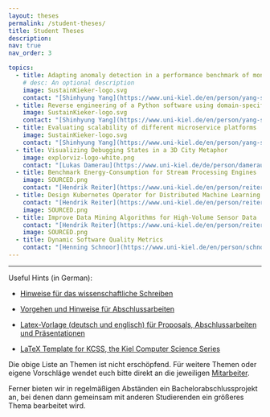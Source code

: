 ```yaml
---
layout: theses
permalink: /student-theses/
title: Student Theses
description:
nav: true
nav_order: 3

topics:
  - title: Adapting anomaly detection in a performance benchmark of monitoring agents
    # desc: An optional description
    image: SustainKieker-logo.svg
    contact: "[Shinhyung Yang](https://www.uni-kiel.de/en/person/yang-shinhyung-70105)"
  - title: Reverse engineering of a Python software using domain-specific language
    image: SustainKieker-logo.svg
    contact: "[Shinhyung Yang](https://www.uni-kiel.de/en/person/yang-shinhyung-70105)"
  - title: Evaluating scalability of different microservice platforms
    image: SustainKieker-logo.svg
    contact: "[Shinhyung Yang](https://www.uni-kiel.de/en/person/yang-shinhyung-70105)"
  - title: Visualizing Debugging States in a 3D City Metaphor
    image: explorviz-logo-white.png
    contact: "[Lukas Damerau](https://www.uni-kiel.de/de/person/damerau-lukas-70113)"
  - title: Benchmark Energy-Consumption for Stream Processing Engines
    image: SOURCED.png
    contact: "[Hendrik Reiter](https://www.uni-kiel.de/en/person/reiter-hendrik-ken-70107)"
  - title: Design Kubernetes Operator for Distributed Machine Learning at the edge
    contact: "[Hendrik Reiter](https://www.uni-kiel.de/en/person/reiter-hendrik-ken-70107)"
    image: SOURCED.png
  - title: Improve Data Mining Algorithms for High-Volume Sensor Data
    contact: "[Hendrik Reiter](https://www.uni-kiel.de/en/person/reiter-hendrik-ken-70107)"
    image: SOURCED.png
  - title: Dynamic Software Quality Metrics
    contact: "[Henning Schnoor](https://www.uni-kiel.de/en/person/schnoor-henning-48637)"
---
```


<hr>

Useful Hints (in German):

- [Hinweise für das wissenschaftliche Schreiben](/assets/pdf/Wissenschaftliches-Schreiben.pdf)

- [Vorgehen und Hinweise für Abschlussarbeiten](/assets/pdf/Hinweise-und-Vorgehen-für-Abschlussarbeiten.pdf)

- [Latex-Vorlage (deutsch und englisch) für Proposals, Abschlussarbeiten und Präsentationen](https://git.se.informatik.uni-kiel.de/se/templates/tree/master/Abschlussarbeit)

- [LaTeX Template for KCSS, the Kiel Computer Science Series](https://git.informatik.uni-kiel.de/kcss/kcss-style)

Die obige Liste an Themen ist nicht erschöpfend. Für weitere Themen oder eigene Vorschläge wendet euch bitte direkt an die jeweiligen [Mitarbeiter](/team/).

Ferner bieten wir in regelmäßigen Abständen ein Bachelorabschlussprojekt an, bei denen dann gemeinsam mit anderen Studierenden ein größeres Thema bearbeitet wird.

